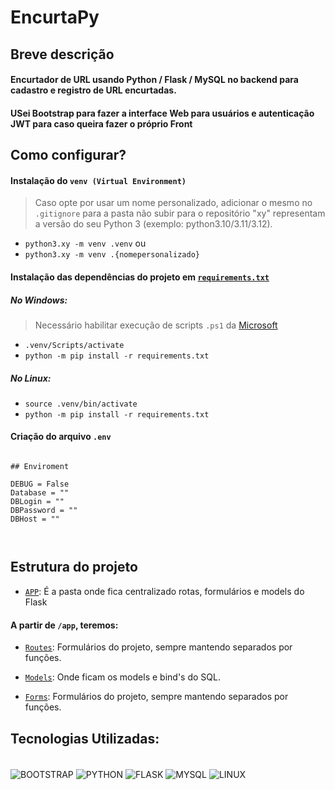 # EncurtaPy

## Breve descrição

#### Encurtador de URL usando Python / Flask / MySQL no backend para cadastro e registro de URL encurtadas.
#### USei Bootstrap para fazer a interface Web para usuários e autenticação JWT para caso queira fazer o próprio Front



## Como configurar?

#### Instalação do `venv (Virtual Environment)`
> Caso opte por usar um nome personalizado, adicionar o mesmo no `.gitignore` para a pasta não subir para o repositório
> "xy" representam a versão do seu Python 3 (exemplo: python3.10/3.11/3.12).

- `python3.xy -m venv .venv` 
ou
- `python3.xy -m venv .{nomepersonalizado}` 

#### Instalação das dependências do projeto em [`requirements.txt`](./requirements.txt)
##### No Windows:
> Necessário habilitar execução de scripts `.ps1` da [Microsoft](https://learn.microsoft.com/pt-br/powershell/module/microsoft.powershell.core/about/about_execution_policies?view=powershell-7.4)


- `.venv/Scripts/activate`
- `python -m pip install -r requirements.txt`

##### No Linux:

- `source .venv/bin/activate`
- `python -m pip install -r requirements.txt`

#### Criação do arquivo `.env`

```.env

## Enviroment

DEBUG = False
Database = ""
DBLogin = ""
DBPassword = ""
DBHost = ""



```

## Estrutura do projeto

- [`APP`](./app/): É a pasta onde fica centralizado rotas, formulários e models do Flask

#### A partir de `/app`, teremos:

- [`Routes`](./app/routes/): Formulários do projeto, sempre mantendo separados por funções.

- [`Models`](./app/models/): Onde ficam os models e bind's do SQL.

- [`Forms`](./app/Forms/): Formulários do projeto, sempre mantendo separados por funções.





## Tecnologias Utilizadas: 
<div style="display: inline_block">
<br>
  <img align="center" alt="BOOTSTRAP" src="https://img.shields.io/badge/Bootstrap-20232A?style=for-the-badge&logo=bootstrap&logoColor=61DAFB"/> 
  <img align="center" alt="PYTHON" src="https://img.shields.io/badge/Python-3776AB?style=for-the-badge&logo=python&logoColor=white" />
  <img align="center" alt="FLASK" src="https://img.shields.io/badge/Flask-092E20?style=for-the-badge&logo=flask&logoColor=white" />
  <img align="center" alt="MYSQL" src="https://img.shields.io/badge/MySQL-6488ea?style=for-the-badge&logo=mysql&logoColor=white" />
  <img align="center" alt="LINUX" src="https://img.shields.io/badge/Linux-000?style=for-the-badge&logo=linux&logoColor=FCC624" />
</div>

<br>
